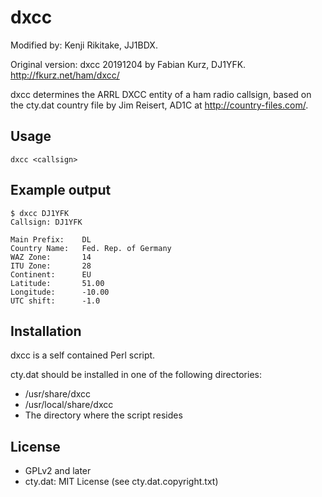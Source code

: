 # dxcc

Modified by: Kenji Rikitake, JJ1BDX.

Original version: dxcc 20191204 by Fabian Kurz, DJ1YFK. <http://fkurz.net/ham/dxcc/>

dxcc determines the ARRL DXCC entity of a ham radio callsign, based on the
cty.dat country file by Jim Reisert, AD1C at <http://country-files.com/>. 

## Usage

`dxcc <callsign>`

## Example output

```
$ dxcc DJ1YFK
Callsign: DJ1YFK

Main Prefix:    DL
Country Name:   Fed. Rep. of Germany
WAZ Zone:       14
ITU Zone:       28
Continent:      EU
Latitude:       51.00
Longitude:      -10.00
UTC shift:      -1.0
```

## Installation

dxcc is a self contained Perl script.

cty.dat should be installed in one of the following directories:

* /usr/share/dxcc
* /usr/local/share/dxcc
* The directory where the script resides

## License

* GPLv2 and later
* cty.dat: MIT License (see cty.dat.copyright.txt)

